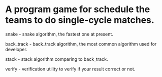 
A program game for schedule the teams to do single-cycle matches.
==============================================================================

snake - snake algorithm, the fastest one at present.

back_track - back_track algorithm, the most common algorithm used for developer.

stack - stack algorithm comparing to back_track.

verify - verification utility to verify if your result correct or not.



